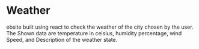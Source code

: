 # Weather
ebsite built using react to check the weather of the city chosen by the user. The Shown data are temperature in celsius, humidity percentage, wind Speed, and Description of the weather state.
